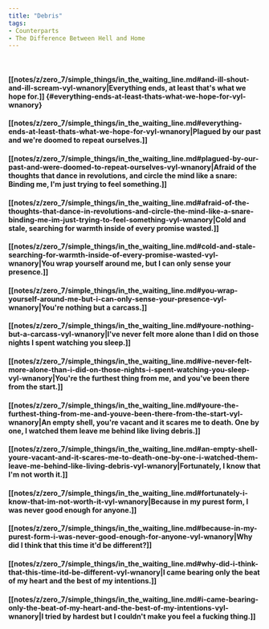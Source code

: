 ```yaml
---
title: "Debris"
tags:
- Counterparts
- The Difference Between Hell and Home
---
```

&nbsp;
#### [[notes/z/zero_7/simple_things/in_the_waiting_line.md#and-ill-shout-and-ill-scream-vyl-wnanory|Everything ends, at least that's what we hope for.]] {#everything-ends-at-least-thats-what-we-hope-for-vyl-wnanory}
#### [[notes/z/zero_7/simple_things/in_the_waiting_line.md#everything-ends-at-least-thats-what-we-hope-for-vyl-wnanory|Plagued by our past and we're doomed to repeat ourselves.]]
#### [[notes/z/zero_7/simple_things/in_the_waiting_line.md#plagued-by-our-past-and-were-doomed-to-repeat-ourselves-vyl-wnanory|Afraid of the thoughts that dance in revolutions, and circle the mind like a snare: Binding me, I'm just trying to feel something.]]
#### [[notes/z/zero_7/simple_things/in_the_waiting_line.md#afraid-of-the-thoughts-that-dance-in-revolutions-and-circle-the-mind-like-a-snare-binding-me-im-just-trying-to-feel-something-vyl-wnanory|Cold and stale, searching for warmth inside of every promise wasted.]]
#### [[notes/z/zero_7/simple_things/in_the_waiting_line.md#cold-and-stale-searching-for-warmth-inside-of-every-promise-wasted-vyl-wnanory|You wrap yourself around me, but I can only sense your presence.]]
#### [[notes/z/zero_7/simple_things/in_the_waiting_line.md#you-wrap-yourself-around-me-but-i-can-only-sense-your-presence-vyl-wnanory|You're nothing but a carcass.]]
#### [[notes/z/zero_7/simple_things/in_the_waiting_line.md#youre-nothing-but-a-carcass-vyl-wnanory|I've never felt more alone than I did on those nights I spent watching you sleep.]]
#### [[notes/z/zero_7/simple_things/in_the_waiting_line.md#ive-never-felt-more-alone-than-i-did-on-those-nights-i-spent-watching-you-sleep-vyl-wnanory|You're the furthest thing from me, and you've been there from the start.]]
#### [[notes/z/zero_7/simple_things/in_the_waiting_line.md#youre-the-furthest-thing-from-me-and-youve-been-there-from-the-start-vyl-wnanory|An empty shell, you're vacant and it scares me to death. One by one, I watched them leave me behind like living debris.]]
#### [[notes/z/zero_7/simple_things/in_the_waiting_line.md#an-empty-shell-youre-vacant-and-it-scares-me-to-death-one-by-one-i-watched-them-leave-me-behind-like-living-debris-vyl-wnanory|Fortunately, I know that I'm not worth it.]]
#### [[notes/z/zero_7/simple_things/in_the_waiting_line.md#fortunately-i-know-that-im-not-worth-it-vyl-wnanory|Because in my purest form, I was never good enough for anyone.]]
#### [[notes/z/zero_7/simple_things/in_the_waiting_line.md#because-in-my-purest-form-i-was-never-good-enough-for-anyone-vyl-wnanory|Why did I think that this time it'd be different?]]
#### [[notes/z/zero_7/simple_things/in_the_waiting_line.md#why-did-i-think-that-this-time-itd-be-different-vyl-wnanory|I came bearing only the beat of my heart and the best of my intentions.]]
#### [[notes/z/zero_7/simple_things/in_the_waiting_line.md#i-came-bearing-only-the-beat-of-my-heart-and-the-best-of-my-intentions-vyl-wnanory|I tried by hardest but I couldn't make you feel a fucking thing.]]
